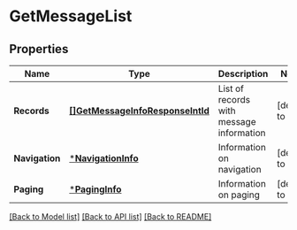 # GetMessageList

## Properties
Name | Type | Description | Notes
------------ | ------------- | ------------- | -------------
**Records** | [**[]GetMessageInfoResponseIntId**](GetMessageInfoResponseIntId.md) | List of records with message information | [default to null]
**Navigation** | [***NavigationInfo**](NavigationInfo.md) | Information on navigation | [default to null]
**Paging** | [***PagingInfo**](PagingInfo.md) | Information on paging | [default to null]

[[Back to Model list]](../README.md#documentation-for-models) [[Back to API list]](../README.md#documentation-for-api-endpoints) [[Back to README]](../README.md)


